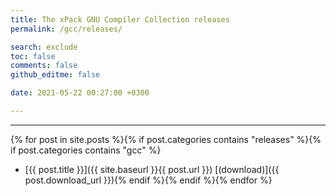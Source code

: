 ```yaml
---
title: The xPack GNU Compiler Collection releases
permalink: /gcc/releases/

search: exclude
toc: false
comments: false
github_editme: false

date: 2021-05-22 00:27:00 +0300

---
```


___
{% for post in site.posts %}{% if post.categories contains "releases" %}{% if post.categories contains "gcc" %}
* [{{ post.title }}]({{ site.baseurl }}{{ post.url }}) [(download)]({{ post.download_url }}){% endif %}{% endif %}{% endfor %}
